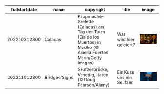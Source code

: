 |fullstartdate|name|copyright|title|image|
|--|--|--|--|--|
202210312300|Calacas|Pappmaché-Skelette (Calacas) am Tag der Toten (Día de los Muertos) in Mexiko (© Amelia Fuentes Marin/Getty Images)|Was wird hier gefeiert?|![](/de-DE/2022/11/202210312300Calacas.jpg)|
202211012300|BridgeofSighs|Seufzerbrücke, Venedig, Italien (© Doug Pearson/Alamy)|Ein Kuss und ein Seufzer|![](/de-DE/2022/11/202211012300BridgeofSighs.jpg)|
